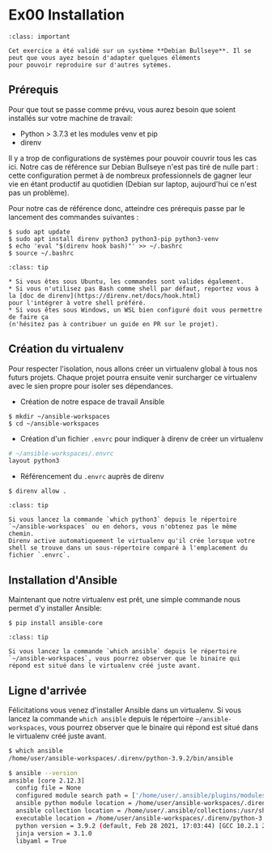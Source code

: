 # Ex00 Installation


```{admonition} Note
:class: important

Cet exercice a été validé sur un système **Debian Bullseye**. Il se peut que vous ayez besoin d'adapter quelques éléments
pour pouvoir reproduire sur d'autres sytèmes.
```

## Prérequis

Pour que tout se passe comme prévu, vous aurez besoin que soient installés sur votre machine de travail:

* Python > 3.7.3 et les modules venv et pip
* direnv

Il y a trop de configurations de systèmes pour pouvoir couvrir tous les cas ici. Notre cas de référence sur 
Debian Bullseye n'est pas tiré de nulle part : cette configuration permet à de nombreux professionnels de gagner leur vie
en étant productif au quotidien (Debian sur laptop, aujourd'hui ce n'est pas un problème).

Pour notre cas de référence donc, atteindre ces prérequis passe par le lancement des commandes suivantes :

```shell session
$ sudo apt update 
$ sudo apt install direnv python3 python3-pip python3-venv
$ echo 'eval "$(direnv hook bash)"' >> ~/.bashrc
$ source ~/.bashrc
```

```{admonition} Nota Bene
:class: tip

* Si vous êtes sous Ubuntu, les commandes sont valides également.
* Si vous n'utilisez pas Bash comme shell par défaut, reportez vous à la [doc de direnv](https://direnv.net/docs/hook.html)
pour l'intégrer à votre shell préféré.
* Si vous êtes sous Windows, un WSL bien configuré doit vous permettre de faire ça 
(n'hésitez pas à contribuer un guide en PR sur le projet).
```

## Création du virtualenv

Pour respecter l'isolation, nous allons créer un virtualenv global à tous nos futurs projets. Chaque projet pourra ensuite venir surcharger ce virtualenv avec le sien propre pour isoler ses dépendances.

* Création de notre espace de travail Ansible

```shell session
$ mkdir ~/ansible-workspaces
$ cd ~/ansible-workspaces
```

* Création d'un fichier `.envrc` pour indiquer à direnv de créer un virtualenv

```bash
# ~/ansible-workspaces/.envrc
layout python3
```

* Référencement du `.envrc` auprès de direnv

```shell session
$ direnv allow .
```

```{admonition} Activation automatique du virtualenv
:class: tip

Si vous lancez la commande `which python3` depuis le répertoire `~/ansible-workspaces` ou en dehors, vous n'obtenez pas le même chemin. 
Direnv active automatiquement le virtualenv qu'il crée lorsque votre shell se trouve dans un sous-répertoire comparé à l'emplacement du fichier `.envrc`.
```

## Installation d'Ansible

Maintenant que notre virtualenv est prêt, une simple commande nous permet d'y installer Ansible:

```shell session
$ pip install ansible-core 
```

```{admonition} Installation locale
:class: tip

Si vous lancez la commande `which ansible` depuis le répertoire `~/ansible-workspaces`, vous pourrez observer que le binaire qui
répond est situé dans le virtualenv créé juste avant.
```

## Ligne d'arrivée

Félicitations vous venez d'installer Ansible dans un virtualenv. Si vous lancez la commande `which ansible` 
depuis le répertoire `~/ansible-workspaces`, vous pourrez observer que le binaire qui
répond est situé dans le virtualenv créé juste avant.

```bash session
$ which ansible
/home/user/ansible-workspaces/.direnv/python-3.9.2/bin/ansible

$ ansible --version
ansible [core 2.12.3]
  config file = None
  configured module search path = ['/home/user/.ansible/plugins/modules', '/usr/share/ansible/plugins/modules']
  ansible python module location = /home/user/ansible-workspaces/.direnv/python-3.9.2/lib/python3.9/site-packages/ansible
  ansible collection location = /home/user/.ansible/collections:/usr/share/ansible/collections
  executable location = /home/user/ansible-workspaces/.direnv/python-3.9.2/bin/ansible
  python version = 3.9.2 (default, Feb 28 2021, 17:03:44) [GCC 10.2.1 20210110]
  jinja version = 3.1.0
  libyaml = True
```

